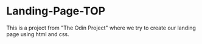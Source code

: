 # Landing-Page-TOP
This is a project from "The Odin Project" where we try to create our landing page using html and css.
